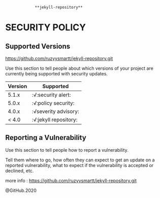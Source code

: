                  **jekyll-repository**

# SECURITY POLICY

## Supported Versions
https://github.com/ruzyysmartt/jekyll-repository.git

Use this section to tell people about which versions of your project are
currently being supported with security updates.

| Version |    Supported         |    
| ------- | ------------------   |
| 5.1.x   | :√:security alert:   |
| 5.0.x   | :√:policy security:  |               
| 4.0.x   | :√severity advisory: |
| < 4.0   | :√:jekyll repository:|                |

## Reporting a Vulnerability

Use this section to tell people how to report a vulnerability.

Tell them where to go, how often they can expect to get an update on a
reported vulnerability, what to expect if the vulnerability is accepted or
declined, etc.

more info :
https://github.com/ruzyysmartt/jekyll-repository.git

@GitHub.2020
